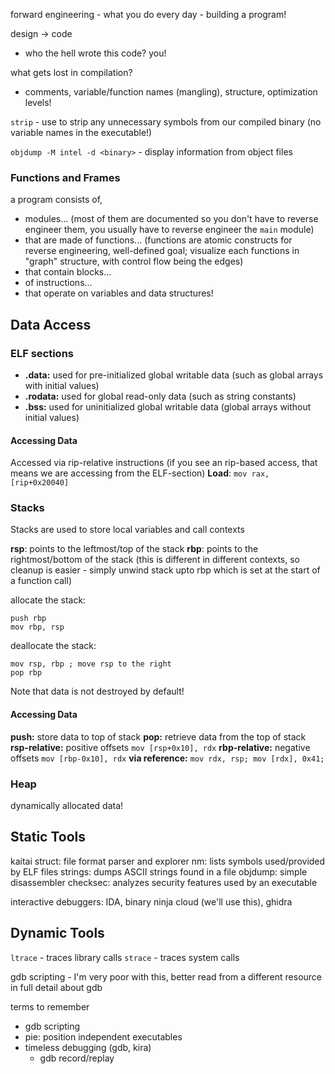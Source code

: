 forward engineering - what you do every day - building a program!

design -> code
- who the hell wrote this code? you!

what gets lost in compilation?
- comments, variable/function names (mangling), structure, optimization levels!

`strip` - use to strip any unnecessary symbols from our compiled binary (no variable names in the executable!)

`objdump -M intel -d <binary>` - display information from object files

### Functions and Frames
a program consists of,
- modules... (most of them are documented so you don't have to reverse engineer them, you usually have to reverse engineer the `main` module)
- that are made of functions... (functions are atomic constructs for reverse engineering, well-defined goal; visualize each functions in "graph" structure, with control flow being the edges)
- that contain blocks...
- of instructions...
- that operate on variables and data structures!


## Data Access
### ELF sections
- **.data:** used for pre-initialized global writable data (such as global arrays with initial values)
- **.rodata:** used for global read-only data (such as string constants)
- **.bss:** used for uninitialized global writable data (global arrays without initial values)

#### Accessing Data
Accessed via rip-relative instructions (if you see an rip-based access, that means we are accessing from the ELF-section)
**Load**: `mov rax, [rip+0x20040]`

### Stacks
Stacks are used to store local variables and call contexts

**rsp**: points to the leftmost/top of the stack
**rbp**: points to the rightmost/bottom of the stack (this is different in different contexts, so cleanup is easier - simply unwind stack upto rbp which is set at the start of a function call)

allocate the stack:
```
push rbp
mov rbp, rsp 
```

deallocate the stack:
```
mov rsp, rbp ; move rsp to the right
pop rbp
```
Note that data is not destroyed by default! 

#### Accessing Data
**push:** store data to top of stack
**pop:** retrieve data from the top of stack
**rsp-relative:** positive offsets `mov [rsp+0x10], rdx`
**rbp-relative:** negative offsets `mov [rbp-0x10], rdx`
**via reference:** `mov rdx, rsp; mov [rdx], 0x41;`

### Heap
dynamically allocated data!


## Static Tools
kaitai struct: file format parser and explorer
nm: lists symbols used/provided by ELF files
strings: dumps ASCII strings found in a file
objdump: simple disassembler
checksec: analyzes security features used by an executable

interactive debuggers: IDA, binary ninja cloud (we'll use this), ghidra

## Dynamic Tools
`ltrace` - traces library calls
`strace` - traces system calls

gdb scripting - I'm very poor with this, better read from a different resource in full detail about gdb

terms to remember
- gdb scripting
- pie: position independent executables
- timeless debugging (gdb, kira)
	- gdb record/replay